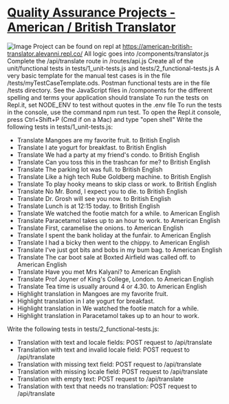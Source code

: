 # [Quality Assurance Projects - American / British Translator](https://www.freecodecamp.org/learn/quality-assurance/quality-assurance-projects/american-british-translator)
![Image](https://lh3.googleusercontent.com/hxfgaN9cmgzdp_QF7TJBulMbJ4XcrjGod0aiCKURLYaa69F1vOTVS6nf-YH0ZeqiMYnROva0KbAeq87BAGLqT1yFo43PLqjKaMz5TokKnewrETrV5mAWp33mpMtCHZC3ltges0Tw4g=w2400)
Project can be found on repl at https://american-british-translator.alevanni.repl.co/
All logic goes into /components/translator.js
Complete the /api/translate route in /routes/api.js
Create all of the unit/functional tests in tests/1_unit-tests.js and tests/2_functional-tests.js
A very basic template for the manual test cases is in the file /tests/myTestCaseTemplate.ods.
Postman functional tests are in the file /tests directory.
See the JavaScript files in /components for the different spelling and terms your application should translate
To run the tests on Repl.it, set NODE_ENV to test without quotes in the .env file
To run the tests in the console, use the command npm run test. To open the Repl.it console, press Ctrl+Shift+P (Cmd if on a Mac) and type "open shell"
Write the following tests in tests/1_unit-tests.js:

 - Translate Mangoes are my favorite fruit. to British English
 - Translate I ate yogurt for breakfast. to British English
 - Translate We had a party at my friend's condo. to British English
 - Translate Can you toss this in the trashcan for me? to British English
 - Translate The parking lot was full. to British English
 - Translate Like a high tech Rube Goldberg machine. to British English
 - Translate To play hooky means to skip class or work. to British English
 - Translate No Mr. Bond, I expect you to die. to British English
 - Translate Dr. Grosh will see you now. to British English
 - Translate Lunch is at 12:15 today. to British English
 - Translate We watched the footie match for a while. to American English
 - Translate Paracetamol takes up to an hour to work. to American English
 - Translate First, caramelise the onions. to American English
 - Translate I spent the bank holiday at the funfair. to American English
 - Translate I had a bicky then went to the chippy. to American English
 - Translate I've just got bits and bobs in my bum bag. to American English
 - Translate The car boot sale at Boxted Airfield was called off. to American English
 - Translate Have you met Mrs Kalyani? to American English
 - Translate Prof Joyner of King's College, London. to American English
 - Translate Tea time is usually around 4 or 4.30. to American English
 - Highlight translation in Mangoes are my favorite fruit.
 - Highlight translation in I ate yogurt for breakfast.
 - Highlight translation in We watched the footie match for a while.
 - Highlight translation in Paracetamol takes up to an hour to work.

Write the following tests in tests/2_functional-tests.js:

 - Translation with text and locale fields: POST request to /api/translate
 - Translation with text and invalid locale field: POST request to /api/translate
 - Translation with missing text field: POST request to /api/translate
 - Translation with missing locale field: POST request to /api/translate
 - Translation with empty text: POST request to /api/translate
 - Translation with text that needs no translation: POST request to /api/translate